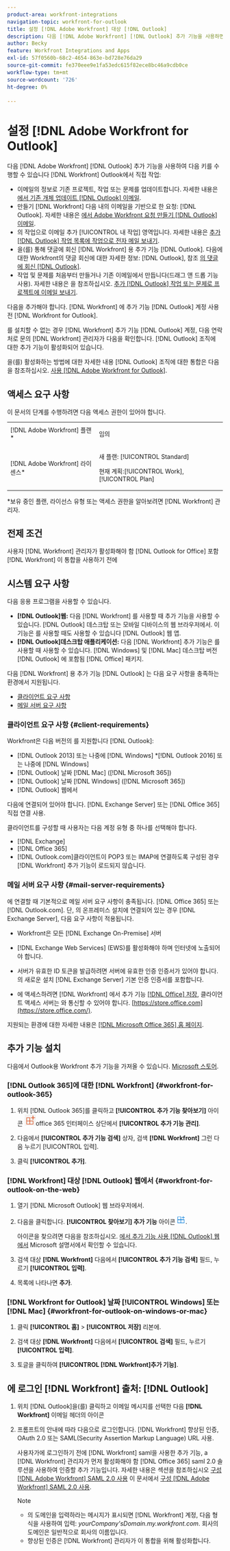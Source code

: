 ```yaml
---
product-area: workfront-integrations
navigation-topic: workfront-for-outlook
title: 설정 [!DNL Adobe Workfront] 대상 [!DNL Outlook]
description: 다음 [!DNL Adobe Workfront] [!DNL Outlook] 추가 기능을 사용하면 키를 수행할 수 있습니다 [!DNL Workfront] Outlook에서 직접 작업.
author: Becky
feature: Workfront Integrations and Apps
exl-id: 57f0560b-68c2-4654-863e-bd728e76da29
source-git-commit: fe370eee9e1fa53edc615f82ece8bc46a9cdb0ce
workflow-type: tm+mt
source-wordcount: '726'
ht-degree: 0%

---
```


# 설정 [!DNL Adobe Workfront for Outlook]

다음 [!DNL Adobe Workfront] [!DNL Outlook] 추가 기능을 사용하여 다음 키를 수행할 수 있습니다 [!DNL Workfront] Outlook에서 직접 작업:

* 이메일의 정보로 기존 프로젝트, 작업 또는 문제를 업데이트합니다. 자세한 내용은 [에서 기존 개체 업데이트 [!DNL Outlook] 이메일](../../workfront-integrations-and-apps/using-workfront-with-outlook/update-an-existing-object-from-an-outlook-email.md).
* 만들기 [!DNL Workfront] 다음 내의 이메일을 기반으로 한 요청: [!DNL Outlook]. 자세한 내용은 [에서 Adobe Workfront 요청 만들기 [!DNL Outlook] 이메일](../../workfront-integrations-and-apps/using-workfront-with-outlook/create-a-wf-request-from-an-outlook-email.md).
* 의 작업으로 이메일 추가 [!UICONTROL 내 작업] 영역입니다. 자세한 내용은 [추가 [!DNL Outlook] 작업 목록에 작업으로 전자 메일 보내기](../../workfront-integrations-and-apps/using-workfront-with-outlook/add-outlook-email-as-task-to-your-work-list.md).
* 을(를) 통해 댓글에 회신 [!DNL Workfront] 용 추가 기능 [!DNL Outlook]. 다음에 대한 Workfront의 댓글 회신에 대한 자세한 정보: [!DNL Outlook], 참조 [의 댓글에 회신 [!DNL Outlook]](../../workfront-integrations-and-apps/using-workfront-with-outlook/reply-to-a-comment-from-outlook.md).
* 작업 및 문제를 처음부터 만들거나 기존 이메일에서 만듭니다(드래그 앤 드롭 기능 사용). 자세한 내용은 을 참조하십시오. [추가 [!DNL Outlook] 작업 또는 문제로 프로젝트에 이메일 보내기](../../workfront-integrations-and-apps/using-workfront-with-outlook/add-outlook-email-to-project-as-task-or-issue.md).

다음을 추가해야 합니다. [!DNL Workfront] 에 추가 기능 [!DNL Outlook] 계정 사용 전 [!DNL Workfront for Outlook].

를 설치할 수 없는 경우 [!DNL Workfront] 추가 기능 [!DNL Outlook] 계정, 다음 연락처로 문의 [!DNL Workfront] 관리자가 다음을 확인합니다. [!DNL Outlook] 조직에 대한 추가 기능이 활성화되어 있습니다.

을(를) 활성화하는 방법에 대한 자세한 내용 [!DNL Outlook] 조직에 대한 통합은 다음을 참조하십시오. [사용 [!DNL Adobe Workfront for Outlook]](../../administration-and-setup/configure-integrations/enable-workfront-for-outlook.md).

## 액세스 요구 사항

이 문서의 단계를 수행하려면 다음 액세스 권한이 있어야 합니다.

<table style="table-layout:auto"> 
 <col> 
 <col> 
 <tbody> 
  <tr> 
   <td role="rowheader">[!DNL Adobe Workfront] 플랜*</td> 
   <td> <p>임의</p> </td> 
  </tr> 
  <tr> 
   <td role="rowheader">[!DNL Adobe Workfront] 라이센스*</td> 
   <td> 
   <p>새 플랜: [!UICONTROL Standard]</p> 
   <p>현재 계획:[!UICONTROL Work], [!UICONTROL Plan]</p> </td> 
  </tr> 
 </tbody> 
</table>

&#42;보유 중인 플랜, 라이선스 유형 또는 액세스 권한을 알아보려면 [!DNL Workfront] 관리자.

## 전제 조건

사용자 [!DNL Workfront] 관리자가 활성화해야 함 [!DNL Outlook for Office] 포함 [!DNL Workfront] 이 통합을 사용하기 전에

## 시스템 요구 사항

다음 응용 프로그램을 사용할 수 있습니다.

* **[!DNL Outlook]웹:** 다음 [!DNL Workfront] 를 사용할 때 추가 기능을 사용할 수 있습니다. [!DNL Outlook] 데스크탑 또는 모바일 디바이스의 웹 브라우저에서. 이 기능은 를 사용할 때도 사용할 수 있습니다 [!DNL Outlook] 웹 앱.
* **[!DNL Outlook]데스크탑 애플리케이션:** 다음 [!DNL Workfront] 추가 기능은 를 사용할 때 사용할 수 있습니다. [!DNL Windows] 및 [!DNL Mac] 데스크탑 버전 [!DNL Outlook] 에 포함됨 [!DNL Office] 패키지.

다음 [!DNL Workfront] 용 추가 기능 [!DNL Outlook] 는 다음 요구 사항을 충족하는 환경에서 지원됩니다.

* [클라이언트 요구 사항](#client-requirements-client-requirements)
* [메일 서버 요구 사항](#mail-server-requirements-mail-server-requirements)

### 클라이언트 요구 사항 {#client-requirements}

Workfront은 다음 버전의 를 지원합니다 [!DNL Outlook]:

* [!DNL Outlook 2013] 또는 나중에 [!DNL Windows]
*[!DNL  Outlook 2016] 또는 나중에 [!DNL Windows]
* [!DNL Outlook] 날짜 [!DNL Mac] ([!DNL Microsoft 365])
* [!DNL Outlook] 날짜 [!DNL Windows] ([!DNL Microsoft 365])
* [!DNL Outlook] 웹에서

다음에 연결되어 있어야 합니다. [!DNL Exchange Server] 또는 [!DNL Office 365] 직접 연결 사용.

클라이언트를 구성할 때 사용자는 다음 계정 유형 중 하나를 선택해야 합니다.

* [!DNL Exchange]
* [!DNL Office 365]
* [!DNL Outlook.com]&#x200B;**&#x200B;**&#x200B;클라이언트&#x200B;이 POP3 또는 IMAP에 연결하도록 구성된 경우 [!DNL Workfront] 추가 기능이 로드되지 않습니다.

### 메일 서버 요구 사항 {#mail-server-requirements}

에 연결할 때 기본적으로 메일 서버 요구 사항이 충족됩니다. [!DNL Office 365] 또는 [!DNL Outlook.com]. 단, 의 온프레미스 설치에 연결되어 있는 경우 [!DNL Exchange Server], 다음 요구 사항이 적용됩니다.

* Workfront은 모든 [!DNL Exchange On-Premise] 서버
* [!DNL Exchange Web Services] (EWS)를 활성화해야 하며 인터넷에 노출되어야 합니다.
* 서버가 유효한 ID 토큰을 발급하려면 서버에 유효한 인증 인증서가 있어야 합니다. 의 새로운 설치 [!DNL Exchange Server] 기본 인증 인증서를 포함합니다.

  <!--this used to be here but Dev asked for it to be taken out - logged issue for editing this article on 4-26-2023: For more information, see [Digital certificates and encryption in [!DNL Exchange 2016]](https://technet.microsoft.com/en-us/library/dd351044(v=exchg.160).aspx) and [Set-AuthConfig](https://technet.microsoft.com/en-us/library/jj215766(v=exchg.160).aspx).-->

* 에 액세스하려면 [!DNL Workfront] 에서 추가 기능 [[!DNL Office] 저장](https://store.office.com/), 클라이언트 액세스 서버는 와 통신할 수 있어야 합니다.  [https://store.office.com](https://store.office.com/).

지원되는 환경에 대한 자세한 내용은 [[!DNL Microsoft Office 365] 홈 페이지](https://products.office.com/en-us/office-365-home).

## 추가 기능 설치

다음에서 Outlook용 Workfront 추가 기능을 가져올 수 있습니다. [Microsoft 스토어](https://appsource.microsoft.com/en-us/product/office/WA104380943?tab=Overview).

### [!DNL Outlook 365]에 대한 [!DNL Workfront] {#workfront-for-outlook-365}

1. 위치 [!DNL Outlook 365]를 클릭하고 **[!UICONTROL 추가 기능 찾아보기]** 아이콘 ![](assets/outlook-add-in-26x26.png)office 365 인터페이스 상단에서 **[!UICONTROL 추가 기능 관리]**.

1. 다음에서 **[!UICONTROL 추가 기능 검색]** 상자, 검색 **[!DNL Workfront]** 그런 다음 누르기 [!UICONTROL 입력].

1. 클릭 **[!UICONTROL 추가]**.

### [!DNL Workfront] 대상 [!DNL Outlook] 웹에서 {#workfront-for-outlook-on-the-web}

1. 열기 [!DNL Microsoft Outlook] 웹 브라우저에서.
1. 다음을 클릭합니다. **[!UICONTROL 찾아보기] 추가 기능** 아이콘 ![](assets/outlook-add-in-web-version-20x20.png).

   아이콘을 찾으려면 다음을 참조하십시오. [에서 추가 기능 사용 [!DNL Outlook] 웹에서](https://support.microsoft.com/en-us/office/using-add-ins-in-outlook-on-the-web-8f2ce816-5df4-44a5-958c-f7f9d6dabdce#bkmk_addaddinsicon) Microsoft 설명서에서 확인할 수 있습니다.

1. 검색 대상 **[!DNL Workfront]** 다음에서 **[!UICONTROL 추가 기능 검색]** 필드, 누르기 **[!UICONTROL 입력]**.

1. 목록에 나타나면 **추가**.

### [!DNL Workfront for Outlook] 날짜 [!UICONTROL Windows] 또는 [!DNL Mac] {#workfront-for-outlook-on-windows-or-mac}

1. 클릭 **[!UICONTROL 홈]** > **[!UICONTROL 저장]** 리본에.

1. 검색 대상 **[!DNL Workfront]** 다음에서 **[!UICONTROL 검색]** 필드, 누르기 **[!UICONTROL 입력]**.

1. 토글을 클릭하여 **[!UICONTROL [!DNL Workfront]추가 기능]**.

## 에 로그인 [!DNL Workfront] 출처: [!DNL Outlook]

1. 위치 [!DNL Outlook]을(를) 클릭하고 이메일 메시지를 선택한 다음 **[!DNL Workfront]** 이메일 헤더의 아이콘
1. 프롬프트의 안내에 따라 다음으로 로그인합니다. [!DNL Workfront] 향상된 인증, OAuth 2.0 또는 SAML(Security Assertion Markup Language) URL 사용.

   사용자가에 로그인하기 전에 [!DNL Workfront] saml을 사용한 추가 기능, a [!DNL Workfront] 관리자가 먼저 활성화해야 함 [!DNL Office 365] saml 2.0 솔루션을 사용하여 인증할 추가 기능입니다. 자세한 내용은 섹션을 참조하십시오 [구성 [!DNL Adobe Workfront] SAML 2.0 사용](../../administration-and-setup/add-users/single-sign-on/configure-workfront-saml-2.md#enable-saml-with-office-365) 이 문서에서 [구성 [!DNL Adobe Workfront] SAML 2.0 사용](../../administration-and-setup/add-users/single-sign-on/configure-workfront-saml-2.md).

   >[!NOTE]
   >
   >* 의 도메인을 입력하라는 메시지가 표시되면 [!DNL Workfront] 계정, 다음 형식을 사용하여 입력: *yourCompany&#39;sDomain.my.workfront.com*. 회사의 도메인은 일반적으로 회사의 이름입니다.
   >* 향상된 인증은 [!DNL Workfront] 관리자가 이 통합을 위해 활성화합니다.

